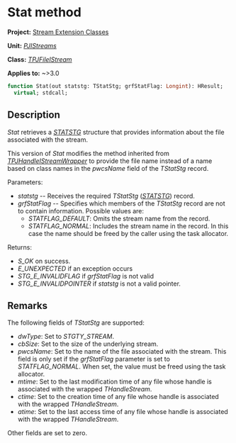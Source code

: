 # Stat method

**Project:** [Stream Extension Classes](../API.md)

**Unit:** [_PJIStreams_](./PJIStreams.md)

**Class:** [_TPJFileIStream_](./TPJFileIStream.md)

**Applies to:** ~>3.0

```pascal
function Stat(out statstg: TStatStg; grfStatFlag: Longint): HResult;
  virtual; stdcall;
```

## Description

_Stat_ retrieves a [_STATSTG_](https://learn.microsoft.com/en-gb/windows/win32/api/objidl/ns-objidl-statstg) structure that provides information about the file associated with the stream.

This version of _Stat_ modifies the method inherited from [_TPJHandleIStreamWrapper_](./TPJHandleIStreamWrapper.md) to provide the file name instead of a name based on class names in the _pwcsName_ field of the _TStatStg_ record.

Parameters:

* _statstg_ -- Receives the required _TStatStg_ ([_STATSTG_](https://learn.microsoft.com/en-gb/windows/win32/api/objidl/ns-objidl-statstg)) record.
* _grfStatFlag_ -- Specifies which members of the _TStatStg_ record are not to contain information. Possible values are:
  * _STATFLAG_DEFAULT_: Omits the stream name from the record.
  * _STATFLAG_NORMAL_: Includes the stream name in the record. In this case the name should be freed by the caller using the task allocator.

Returns:

* _S_OK_ on success.
* _E_UNEXPECTED_ if an exception occurs
* _STG_E_INVALIDFLAG_ if _grfStatFlag_ is not valid
* _STG_E_INVALIDPOINTER_ if _statstg_ is not a valid pointer.

## Remarks

The following fields of _TStatStg_ are supported:

* _dwType_: Set to _STGTY_STREAM_.
* _cbSize_: Set to the size of the underlying stream.
* _pwcsName_: Set to the name of the file associated with the stream. This field is only set if the _grfStatFlag_ parameter is set to _STATFLAG_NORMAL_. When set, the value must be freed using the task allocator.
* _mtime_: Set to the last modification time of any file whose handle is associated with the wrapped _THandleStream_.
* _ctime_: Set to the creation time of any file whose handle is associated with the wrapped _THandleStream_.
* _atime_: Set to the last access time of any file whose handle is associated with the wrapped _THandleStream_.

Other fields are set to zero.
